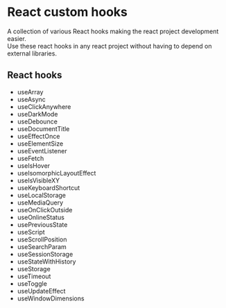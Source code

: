 # React custom hooks

A collection of various React hooks making the react project development easier.  
Use these react hooks in any react project without having to depend on external libraries.

## React hooks

- useArray
- useAsync
- useClickAnywhere
- useDarkMode
- useDebounce
- useDocumentTitle
- useEffectOnce
- useElementSize
- useEventListener
- useFetch
- useIsHover
- useIsomorphicLayoutEffect
- useIsVisibleXY
- useKeyboardShortcut
- useLocalStorage
- useMediaQuery
- useOnClickOutside
- useOnlineStatus
- usePreviousState
- useScript
- useScrollPosition
- useSearchParam
- useSessionStorage
- useStateWithHistory
- useStorage
- useTimeout
- useToggle
- useUpdateEffect
- useWindowDimensions
